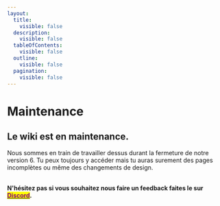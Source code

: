 ```yaml
---
layout:
  title:
    visible: false
  description:
    visible: false
  tableOfContents:
    visible: false
  outline:
    visible: false
  pagination:
    visible: false
---
```


# Maintenance

##

## **Le wiki est en maintenance.**

Nous sommes en train de travailler dessus durant la fermeture de notre version 6. Tu peux toujours y accéder mais tu auras surement des pages incomplètes ou même des changements de design.

\
**N'hésitez pas si vous souhaitez nous faire un feedback faites le sur** [<mark style="color:purple;">**Discord**</mark>](https://discord.nexion.fr/)**.**
